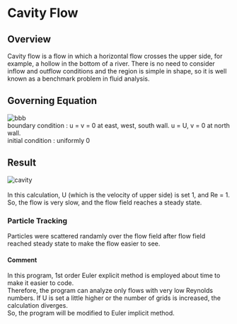 # Cavity Flow

## Overview
Cavity flow is a flow in which a horizontal flow crosses the upper side, for example, a hollow in the bottom of a river.
There is no need to consider inflow and outflow conditions and the region is simple in shape, 
so it is well known as a benchmark problem in fluid analysis.

## Governing Equation
![bbb](https://github.com/user-attachments/assets/827f069f-1aa8-45b1-be93-62e2700f3ffd)
<br>
boundary condition : u = v = 0 at east, west, south wall. u = U, v = 0 at north wall. <br>
initial condition : uniformly 0

## Result
![cavity](https://github.com/user-attachments/assets/0bbca827-3d93-4880-bc35-d0555a9d3053)
<br>
<br>
In this calculation, U (which is the velocity of upper side) is set 1, and Re = 1.<br>
So, the flow is very slow, and the flow field reaches a steady state.


### Particle Tracking
Particles were scattered randamly over the flow field after flow field reached steady state to make the flow easier to see.

#### Comment
In this program, 1st order Euler explicit method is employed about time to make it easier to code. <br>
Therefore, the program can analyze only flows with very low Reynolds numbers. If U is set a little higher or the number of grids is increased, the calculation diverges. <br> 
So, the program will be modified to Euler implicit method. 
